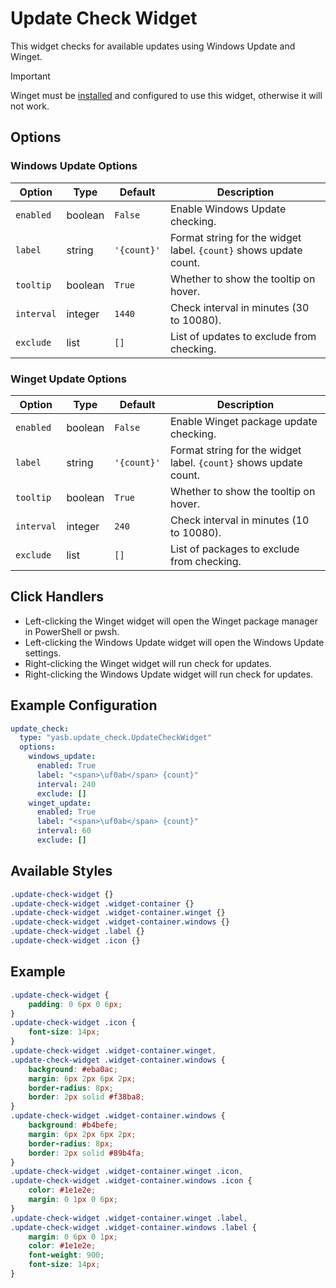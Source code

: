 # Update Check Widget

This widget checks for available updates using Windows Update and Winget.

> [!IMPORTANT]  
> Winget must be [installed](https://learn.microsoft.com/en-us/windows/package-manager/winget/) and configured to use this widget, otherwise it will not work. 

## Options

### Windows Update Options

| Option          | Type    | Default    | Description                                                  |
|-----------------|---------|------------|--------------------------------------------------------------|
| `enabled`       | boolean | `False`    | Enable Windows Update checking.                              |
| `label`         | string  | `'{count}'`| Format string for the widget label. `{count}` shows update count. |
| `tooltip`  | boolean  | `True`        | Whether to show the tooltip on hover. |
| `interval`      | integer | `1440`     | Check interval in minutes (30 to 10080).                     |
| `exclude`       | list    | `[]`       | List of updates to exclude from checking.                    |

### Winget Update Options

| Option          | Type    | Default    | Description                                                  |
|-----------------|---------|------------|--------------------------------------------------------------|
| `enabled`       | boolean | `False`    | Enable Winget package update checking.                       |
| `label`         | string  | `'{count}'`| Format string for the widget label. `{count}` shows update count. |
| `tooltip`  | boolean  | `True`        | Whether to show the tooltip on hover. |
| `interval`      | integer | `240`      | Check interval in minutes (10 to 10080).                     |
| `exclude`       | list    | `[]`       | List of packages to exclude from checking.                   |


## Click Handlers
- Left-clicking the Winget widget will open the Winget package manager in PowerShell or pwsh.
- Left-clicking the Windows Update widget will open the Windows Update settings.
- Right-clicking the Winget widget will run check for updates.
- Right-clicking the Windows Update widget will run check for updates.

## Example Configuration

```yaml
update_check:
  type: "yasb.update_check.UpdateCheckWidget"
  options:
    windows_update:
      enabled: True
      label: "<span>\uf0ab</span> {count}"
      interval: 240
      exclude: []
    winget_update:
      enabled: True
      label: "<span>\uf0ab</span> {count}"
      interval: 60
      exclude: []
```

## Available Styles

```css
.update-check-widget {}
.update-check-widget .widget-container {}
.update-check-widget .widget-container.winget {}
.update-check-widget .widget-container.windows {}
.update-check-widget .label {}
.update-check-widget .icon {}
```

## Example

```css
.update-check-widget {
    padding: 0 6px 0 6px;
}
.update-check-widget .icon {
    font-size: 14px;
}
.update-check-widget .widget-container.winget,
.update-check-widget .widget-container.windows {
    background: #eba0ac;
    margin: 6px 2px 6px 2px;
    border-radius: 8px;
    border: 2px solid #f38ba8;
}
.update-check-widget .widget-container.windows {
    background: #b4befe;
    margin: 6px 2px 6px 2px;
    border-radius: 8px;
    border: 2px solid #89b4fa;
}
.update-check-widget .widget-container.winget .icon,
.update-check-widget .widget-container.windows .icon {
    color: #1e1e2e;
    margin: 0 1px 0 6px;
}
.update-check-widget .widget-container.winget .label,
.update-check-widget .widget-container.windows .label {
    margin: 0 6px 0 1px;
    color: #1e1e2e;
    font-weight: 900;
    font-size: 14px;
} 
```
